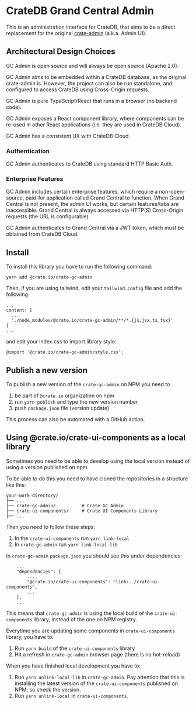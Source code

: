# CrateDB Grand Central Admin

This is an administration interface for CrateDB, that aims to be a direct replacement
for the original [crate-admin](https://github.com/crate/crate-admin) (a.k.a. Admin UI).

## Architectural Design Choices

GC Admin is open source and will always be open source (Apache 2.0).

GC Admin aims to be embedded within a CrateDB database, as the original crate-admin is.
However, the project can also be run standalone, and configured to access CrateDB using
Cross-Origin requests.

GC Admin is pure TypeScript/React that runs in a browser (no backend code).

GC Admin exposes a React component library, where components can be re-used in other
React applications (i.e. they are used in CrateDB Cloud).

GC Admin has a consistent UX with CrateDB Cloud.

### Authentication

GC Admin authenticates to CrateDB using standard HTTP Basic Auth.

### Enterprise Features

GC Admin includes certain enterprise features, which require a non-open-source, paid-for
application called Grand Central to function. When Grand Central is not present, the admin
UI works, but certain features/tabs are inaccessible. Grand Central is always accessed
via HTTP(S) Cross-Origin requests (the URL is configurable).

GC Admin authenticates to Grand Central via a JWT token, which must be obtained from
CrateDB Cloud.

## Install

To install this library you have to run the following command:

    yarn add @crate.io/crate-gc-admin

Then, if you are using tailwind, edit your `tailwind.config` file and
add the following:

    ...
    content: [
      ...
      './node_modules/@crate.io/crate-gc-admin/**/*.{js,jsx,ts,tsx}'
    ]
    ...

and edit your index.css to import library style:

    @import '@crate.io/crate-gc-admin/style.css';

## Publish a new version

To publish a new version of the `crate-gc-admin` on NPM you need to

1.  be part of `@crate.io` organization on npm
2.  run `yarn publish` and type the new version number
3.  push `package.json` file (version update)

This process can also be automated with a GitHub action.

## Using @crate.io/crate-ui-components as a local library

Sometimes you need to be able to develop using the local version instead of using a version published on npm.

To be able to do this you need to have cloned the repositories in a structure like this:

    your-work-directory/
    ├── ...
    ├── crate-gc-admin/          # Crate GC Admin
    ├── crate-ui-components/     # Crate UI Components Library
    ├── ...

Then you need to follow these steps:

1. In the `crate-ui-components` run `yarn link-local`
2. In `crate-gc-admin` run `yarn link-local-lib`

In `crate-gc-admin` `package.json` you should see this under dependencies:

```
    ...
    "dependencies": {
        ...,
        "@crate.io/crate-ui-components": "link:../crate-ui-components",
        ...
    },
    ...
```

This means that `crate-gc-admin` is using the local build of the `crate-ui-components` library, instead of the one on NPM registry.

Everytime you are updating some components in `crate-ui-components` library, you have to:

1. Run `yarn build` of the `crate-ui-components` library
2. Hit a refresh in `crate-gc-admin` browser page (there is no hot-reload)

When you have finished local development you have to:

1. Run `yarn unlink-local-lib` in `crate-gc-admin`. Pay attention that this is installing the latest version of the `crate-ui-components` published on NPM, so check the version.
2. Run `yarn unlink-local` in `crate-ui-components`.

